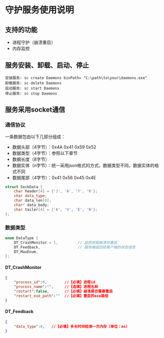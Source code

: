 # 守护服务使用说明

## 支持的功能

- 进程守护（崩溃重启）
- 内存监控

##  服务安装、卸载、启动、停止

```
安装服务: sc create Daemons binPath= "C:\path\to\your\daemons.exe"
卸载服务: sc delete Daemons
启动服务: sc start Daemons
停止服务: sc stop Daemons
```

## 服务采用socket通信

### 通信协议

一条数据包由以下几部分组成：

- 数据头部（4字节）：0x4A 0x41 0x59 0x52
- 数据类型（4字节）：参照以下章节
- 数据长度（8字节）
- 数据实体（n字节）：统一采用json格式的方式，数据类型不同，数据实体的格式不同
- 数据尾部（4字节）：0x41 0x56 0x45 0x4E

```c++
struct SockData {
    char header[4] = {'J', 'A', 'Y', 'R'};
    char data_type;
    char data_len[8];
    char* data_body;
    char tailer[4] = {'A', 'V', 'E', 'N'};
};
```

### 数据类型

```c++
enum DataType {
    DT_CrashMonitor = 1,         // 监控进程崩溃并重启
    DT_Feedback,                 // 服务端返回给客户端的状态信息
    DT_MaxEnum,
};
```

#### DT_CrashMonitor

```json
{
    "process_id":0,        //【必填】进程id
    "process_name":"",     //【选填】进程名称
    "restart":false,       //【必填】崩溃是否需要重启
    "restart_exe_path":""  //【必填】重启的exe路径
}
```

#### DT_Feedback

```json
{
    "data_type":0,   //【必填】多长时间检测一次内存（单位：ms）
}
```